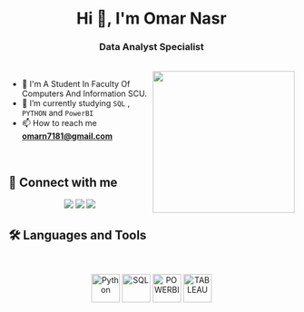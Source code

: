 <h1 align="center">Hi 👋, I'm Omar Nasr</h1>
<h3 align="center">Data Analyst Specialist</h3>
<br>
<img align="right" src="https://user-images.githubusercontent.com/63050133/156676671-d5b2e362-97d4-4404-9447-dd71ddfea82f.gif" width = 250px/>

- :school: I'm A Student In Faculty Of Computers And Information SCU.
- 🌱 I’m currently studying `SQL` , `PYTHON` and `PowerBI`
- 📫 How to reach me **omarn7181@gmail.com**

<br>

## 📩 Connect with me
<p align="center">
    <a href="mailto:omarn7181@gmail.com" title="Gmail"><img src="https://img.shields.io/badge/gmail-%23F05033.svg?style=for-the-badge&logo=gmail&logoColor=white"/></a>  
<a href="https://www.facebook.com/omar.nasr.33?mibextid=LQQJ4d" title="Facebook"><img src="https://img.shields.io/badge/Facebook-%231877F2.svg?style=for-the-badge&logo=Facebook&logoColor=white"/></a>
    <a href="https://www.linkedin.com/in/omar-nasr-1392ab254?lipi=urn%3Ali%3Apage%3Ad_flagship3_profile_view_base_contact_details%3BqyJLiTRBQ9K337j0rE7ShQ%3D%3D" title="LinkedIn"><img src="https://img.shields.io/badge/linkedin-%230077B5.svg?style=for-the-badge&logo=linkedin&logoColor=white"/></a>  
</p>

## 🛠 Languages and Tools
<br>
<p align="center">
<a href="https://www.python.org/" title="Python"><img src="https://www.freepik.com/icon/python_5968350#fromView=search&page=1&position=2&uuid=11ebf4cf-8871-4363-a095-5a50c05efaa4" alt="Python"  width="50" height="50"></a>
<a href="https://www.sqlservertutorial.net/" title="SQL"><img src="https://icons-for-free.com/iff/png/256/database+filetype+hosting+programming+sql+icon-1320195390858969612.png" alt="SQL" width="50" height="50"></a>
<a href="https://www.microsoft.com/en-us/power-platform/products/power-bi" title="POWERBI"><img src="https://images.datacamp.com/image/upload/v1724169856/image_ff55d03003.png" alt="POWERBI" width="50" height="50"></a>
<a href="https://www.tableau.com/products/trial" title="TABLEAU"><img src="https://analyticstraininghub.com/wp-content/uploads/2020/10/icon-tableau.png" alt="TABLEAU" width="50" height="50"></a>
</p>


  




